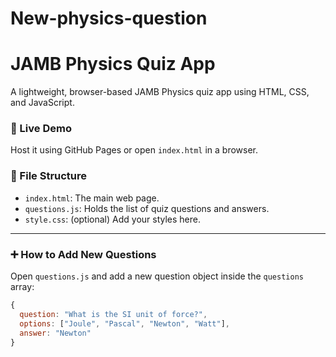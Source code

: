 # New-physics-question
# JAMB Physics Quiz App

A lightweight, browser-based JAMB Physics quiz app using HTML, CSS, and JavaScript.

### 🚀 Live Demo
Host it using GitHub Pages or open `index.html` in a browser.

### 📁 File Structure

- `index.html`: The main web page.
- `questions.js`: Holds the list of quiz questions and answers.
- `style.css`: (optional) Add your styles here.

---

### ➕ How to Add New Questions

Open `questions.js` and add a new question object inside the `questions` array:

```js
{
  question: "What is the SI unit of force?",
  options: ["Joule", "Pascal", "Newton", "Watt"],
  answer: "Newton"
}
